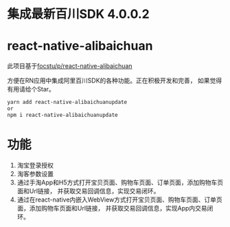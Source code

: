 # 集成最新百川SDK 4.0.0.2

# react-native-alibaichuan

此项目基于[focstu/p/react-native-alibaichuan](https://dev.tencent.com/u/focstu/p/react-native-alibaichuan/git)

方便在RN应用中集成阿里百川SDK的各种功能。正在积极开发和完善， 如果觉得有用请给个Star。


```sh
yarn add react-native-alibaichuanupdate
or
npm i react-native-alibaichuanupdate
```

# 功能

1. 淘宝登录授权
2. 淘客参数设置
3. 通过手淘App和H5方式打开宝贝页面、购物车页面、订单页面，添加购物车页面和Url链接， 并获取交易回调信息，实现交易闭环。
4. 通过在react-native内嵌入WebView方式打开宝贝页面、购物车页面、订单页面，添加购物车页面和Url链接， 并获取交易回调信息，实现App内交易闭环。

